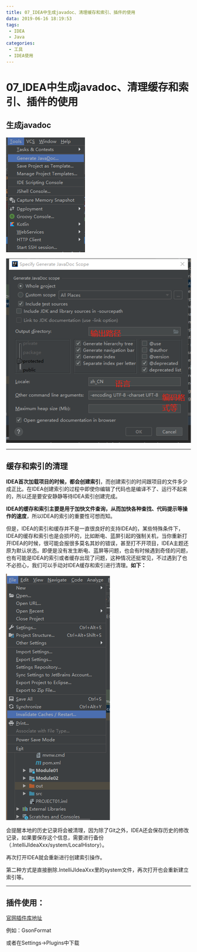 ```yaml
---
title: 07_IDEA中生成javadoc、清理缓存和索引、插件的使用
data: 2019-06-16 18:19:53
tags: 
 - IDEA
 - Java
categories:
 - 工具
 - IDEA使用
---
```


# 07_IDEA中生成javadoc、清理缓存和索引、插件的使用



## 生成javadoc

![javadoc第一步](https://raw.githubusercontent.com/tomxwd/ImageHosting/master/blog/IDEA/idea34.png)

![javadoc第一步](https://raw.githubusercontent.com/tomxwd/ImageHosting/master/blog/IDEA/idea35.png)



---

## 缓存和索引的清理

**IDEA首次加载项目的时候，都会创建索引**，而创建索引的时间跟项目的文件多少成正比。在IDEA创建索引的过程中即使你编辑了代码也是编译不了、运行不起来的，所以还是要安安静静等待IDEA索引创建完成。

**IDEA的缓存和索引主要是用于加快文件查询，从而加快各种查找、代码提示等操作的速度**，所以IDEA的索引的重要性可想而知。

但是，IDEA的索引和缓存并不是一直很良好的支持IDEA的，某些特殊条件下，IDEA的缓存和索引也是会损坏的，比如断电、蓝屏引起的强制关机，当你重新打开IDEA的时候，很可能会报很多莫名其妙的错误，甚至打不开项目，IDEA主题还原为默认状态。即便是没有发生断电、蓝屏等问题，也会有时候遇到奇怪的问题，也有可能是IDEA的索引或者缓存出现了问题，这种情况还挺常见，不过遇到了也不必担心，我们可以手动对IDEA缓存和索引进行清理。**如下：**

![清理](https://raw.githubusercontent.com/tomxwd/ImageHosting/master/blog/IDEA/idea36.png)

会提醒本地的历史记录将会被清理，因为除了Git之外，IDEA还会保存历史的修改记录，如果要保存这个信息，需要进行备份（.IntelliJIdeaXxx/system/LocalHistory）。

再次打开IDEA就会重新进行创建索引操作。

第二种方式是直接删除.IntelliJIdeaXxx里的system文件，再次打开也会重新建立索引等。



---

## 插件使用：

[官网插件库地址]("https://plugins.jetbrains.com")

例如：GsonFormat

或者在Settings->Plugins中下载